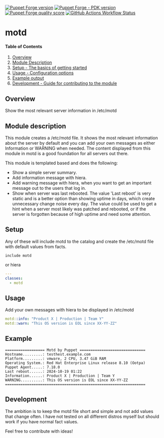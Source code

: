 [![Puppet Forge version](https://img.shields.io/puppetforge/v/okopop/motd)](https://forge.puppet.com/modules/okopop/motd)
[![Puppet Forge - PDK version](https://img.shields.io/puppetforge/pdk-version/okopop/motd)](https://forge.puppet.com/modules/okopop/motd)
[![Puppet Forge quality score](https://img.shields.io/puppetforge/qualityscore/okopop/motd)](https://forge.puppet.com/modules/okopop/motd)
[![GitHub Actions Workflow Status](https://img.shields.io/github/actions/workflow/status/okopop/puppet-motd/pdk.yml)](https://github.com/okopop/puppet-motd/actions/workflows/pdk.yml)

# motd

#### Table of Contents

1. [Overview](#overview)
1. [Module Description](#module-description)
1. [Setup - The basics of getting started](#setup)
1. [Usage - Configuration options](#usage)
1. [Example output](#example)
1. [Development - Guide for contributing to the module](#development)

## Overview

Show the most relevant server information in /etc/motd

## Module description

This module creates a /etc/motd file.
It shows the most relevant information about the server by default and you can add your own
messages as either Information or WARNING when needed.
The content displayed from this module in motd is a good foundation for all servers out there.

This module is templated based and does the following:

- Show a simple server summary.
- Add information message with hiera.
- Add warning message with hiera, when you want to get an important message out to the users that log in.
- Show when server was last rebooted. The value 'Last reboot' is very static and is a better option than showing uptime in days, which create unnecessary change noise every day.
The value could be used to get a hint when a server most likely was patched and rebooted, or if the server is forgotten because of high uptime and need some attention.

## Setup

Any of these will include motd to the catalog and create the /etc/motd file with default values from facts.

```puppet
include motd
```
or hiera

```yaml
---
classes:
  - motd
```

## Usage

Add your own messages with hiera to be displayed in /etc/motd

```yaml
motd::info: "Product X | Production | Team Y"
motd::warn: "This OS version is EOL since XX-YY-ZZ"
```

## Example

```
================== Motd by Puppet ==============================
Hostname.........: testhest.example.com
Platform.........: vmware, 2 CPU, 3.47 GiB RAM
Operating System.: Red Hat Enterprise Linux release 8.10 (Ootpa)
Puppet Agent.....: 7.18.0
Last reboot......: 2024-10-19 01:22
Information......: Product X | Production | Team Y
WARNING..........: This OS version is EOL since XX-YY-ZZ
================================================================
```

## Development

The ambition is to keep the motd file short and simple and not add values that change often.
I have not tested on all different distros myself but should work if you have normal fact values.

Feel free to contribute with ideas!

